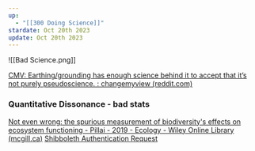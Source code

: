 ```yaml
---
up:
  - "[[300 Doing Science]]"
stardate: Oct 20th 2023
update: Oct 20th 2023
---
```

![[Bad Science.png]]


[CMV: Earthing/grounding has enough science behind it to accept that it’s not purely pseudoscience. : changemyview (reddit.com)](https://www.reddit.com/r/changemyview/comments/af1i77/cmv_earthinggrounding_has_enough_science_behind/)

### Quantitative Dissonance - bad stats

[Not even wrong: the spurious measurement of biodiversity's effects on ecosystem functioning - Pillai - 2019 - Ecology - Wiley Online Library (mcgill.ca)](https://esajournals-onlinelibrary-wiley-com.proxy3.library.mcgill.ca/doi/full/10.1002/ecy.2645)
[Shibboleth Authentication Request](https://esajournals-onlinelibrary-wiley-com.proxy3.library.mcgill.ca/doi/full/10.1002/ecy.2794?af=R)
